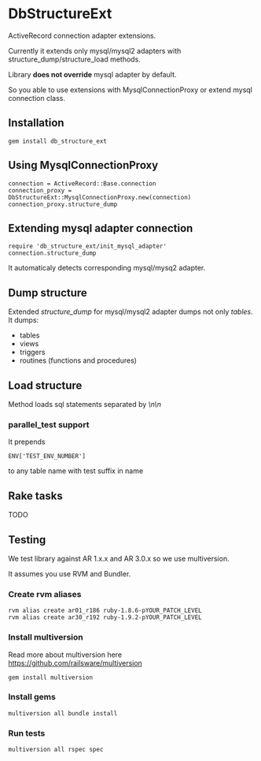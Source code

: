 # DbStructureExt

ActiveRecord connection adapter extensions.

Currently it extends only mysql/mysql2 adapters with structure_dump/structure_load methods.

Library **does not override** mysql adapter by default.

So you able to use extensions with MysqlConnectionProxy or extend mysql connection class.

## Installation

    gem install db_structure_ext

## Using MysqlConnectionProxy

    connection = ActiveRecord::Base.connection
    connection_proxy = DbStructureExt::MysqlConnectionProxy.new(connection)
    connection_proxy.structure_dump

## Extending mysql adapter connection

    require 'db_structure_ext/init_mysql_adapter'
    connection.structure_dump

It automaticaly detects corresponding mysql/mysq2 adapter.

## Dump structure

Extended *structure_dump* for mysql/mysql2 adapter dumps not only *tables*. It dumps:

* tables
* views
* triggers
* routines (functions and procedures)

## Load structure

Method loads sql statements separated by *\n\n*

### parallel_test support

It prepends

    ENV['TEST_ENV_NUMBER']

to any table name with test suffix in name


## Rake tasks

TODO

## Testing

We test library against AR 1.x.x and AR 3.0.x so we use multiversion.

It assumes you use RVM and Bundler.

### Create rvm aliases

    rvm alias create ar01_r186 ruby-1.8.6-pYOUR_PATCH_LEVEL
    rvm alias create ar30_r192 ruby-1.9.2-pYOUR_PATCH_LEVEL

### Install multiversion

Read more about multiversion here https://github.com/railsware/multiversion

    gem install multiversion

### Install gems

    multiversion all bundle install

### Run tests

    multiversion all rspec spec

